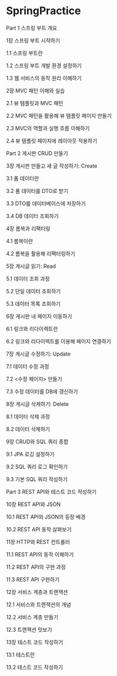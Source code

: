 # SpringPractice

Part 1 스프링 부트 개요

 

1장 스프링 부트 시작하기

1.1 스프링 부트란

1.2 스프링 부트 개발 환경 설정하기

1.3 웹 서비스의 동작 원리 이해하기

 

2장 MVC 패턴 이해와 실습

2.1 뷰 템플릿과 MVC 패턴

2.2 MVC 패턴을 활용해 뷰 템플릿 페이지 만들기

2.3 MVC의 역할과 실행 흐름 이해하기

2.4 뷰 템플릿 페이지에 레이아웃 적용하기

 

Part 2 게시판 CRUD 만들기

 

3장 게시판 만들고 새 글 작성하기: Create

3.1 폼 데이터란

3.2 폼 데이터를 DTO로 받기

3.3 DTO를 데이터베이스에 저장하기

3.4 DB 데이터 조회하기

 

4장 롬복과 리팩터링

4.1 롬복이란

4.2 롬복을 활용해 리팩터링하기

 

5장 게시글 읽기: Read

5.1 데이터 조회 과정

5.2 단일 데이터 조회하기

5.3 데이터 목록 조회하기

 

6장 게시판 내 페이지 이동하기

6.1 링크와 리다이렉트란

6.2 링크와 리다이렉트를 이용해 페이지 연결하기

 

7장 게시글 수정하기: Update

7.1 데이터 수정 과정

7.2 <수정 페이지> 만들기

7.3 수정 데이터를 DB에 갱신하기

 

8장 게시글 삭제하기: Delete

8.1 데이터 삭제 과정

8.2 데이터 삭제하기

 

9장 CRUD와 SQL 쿼리 종합

9.1 JPA 로깅 설정하기

9.2 SQL 쿼리 로그 확인하기

9.3 기본 SQL 쿼리 작성하기

 

Part 3 REST API와 테스트 코드 작성하기

 

10장 REST API와 JSON

10.1 REST API와 JSON의 등장 배경

10.2 REST API 동작 살펴보기

 

11장 HTTP와 REST 컨트롤러

11.1 REST API의 동작 이해하기

11.2 REST API의 구현 과정

11.3 REST API 구현하기

 

12장 서비스 계층과 트랜잭션

12.1 서비스와 트랜잭션의 개념

12.2 서비스 계층 만들기

12.3 트랜잭션 맛보기

 

13장 테스트 코드 작성하기

13.1 테스트란

13.2 테스트 코드 작성하기
